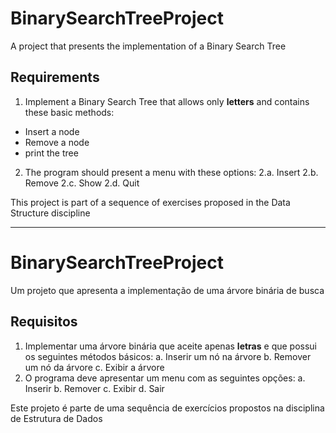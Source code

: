 # BinarySearchTreeProject
A project that presents the implementation of a Binary Search Tree

## Requirements
1. Implement a Binary Search Tree that allows only **letters** and contains these basic methods:
  * Insert a node
  * Remove a node
  * print the tree
2. The program should present a menu with these options:
  2.a. Insert
  2.b. Remove
  2.c. Show
  2.d. Quit

This project is part of a sequence of exercises proposed in the Data Structure discipline
  
-----
# BinarySearchTreeProject
Um projeto que apresenta a implementação de uma árvore binária de busca

## Requisitos
1. Implementar uma árvore binária que aceite apenas **letras** e que possui os seguintes métodos básicos:
  a. Inserir um nó na árvore
  b. Remover um nó da árvore
  c. Exibir a árvore
2. O programa deve apresentar um menu com as seguintes opções:
  a. Inserir
  b. Remover
  c. Exibir
  d. Sair
  
Este projeto é parte de uma sequência de exercícios propostos na disciplina de Estrutura de Dados
